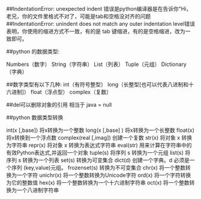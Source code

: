 ##IndentationError: unexpected indent  错误是python编译器是在告诉你"Hi，老兄，你的文件里格式不对了，可能是tab和空格没对齐的问题
##IndentationError: unindent does not match any outer indentation level错误表明，你使用的缩进方式不一致，有的是 tab 键缩进，有的是空格缩进，改为一致即可。


##python 的数据类型:

Numbers（数字）
String（字符串）
List（列表）
Tuple（元组）
Dictionary（字典）

##数字类型有以下几种:
int（有符号整型）
long（长整型[也可以代表八进制和十六进制]）
float（浮点型）
complex（复数）


##del可以删除对象的引用  相当于 java = null


##python 数据类型转换

int(x [,base])
将x转换为一个整数
long(x [,base] )
将x转换为一个长整数
float(x)
将x转换到一个浮点数
complex(real [,imag])
创建一个复数
str(x)
将对象 x 转换为字符串
repr(x)
将对象 x 转换为表达式字符串
eval(str)
用来计算在字符串中的有效Python表达式,并返回一个对象
tuple(s)
将序列 s 转换为一个元组
list(s)
将序列 s 转换为一个列表
set(s)
转换为可变集合
dict(d)
创建一个字典。d 必须是一个序列 (key,value)元组。
frozenset(s)
转换为不可变集合
chr(x)
将一个整数转换为一个字符
unichr(x)
将一个整数转换为Unicode字符
ord(x)
将一个字符转换为它的整数值
hex(x)
将一个整数转换为一个十六进制字符串
oct(x)
将一个整数转换为一个八进制字符串